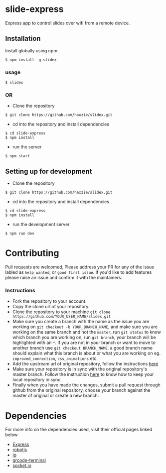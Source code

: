 # slide-express
Express app to control slides over wifi from a remote device. 

## Installation
Install globally using npm
```
$ npm install -g slidex
```

### usage
```
$ slidex
```

### OR

- Clone the repository
```
$ git clone https://github.com/haxzie/slidex.git
```
- cd into the repository and install dependencies
```
$ cd slide-express
$ npm install
```
- run the server
```
$ npm start
```
  
## Setting up for development
- Clone the repository
```
$ git clone https://github.com/haxzie/slidex.git
```
- cd into the repository and install dependencies
```
$ cd slide-express
$ npm install
```
- run the development server
```
$ npm run dev
```
# Contributing
Pull requests are welcomed, Please address your PR for any of the issue labled as `help wanted`, or `good first issue`. If you'd like to add features please raise an issue and confirm it with the maintainers.

### Instructions
- Fork the repository to your account.
- Copy the clone url of your repository.
- Clone the repository to your machine `git clone https://github.com/YOUR_USER_NAME/slidex.git`
- Make sure you create a branch with the name as the issue you are working on `git checkout -b YOUR_BRANCH_NAME`, and make sure you are working on the same branch and not the `master`, run `git status` to know which branch you are working on, run `git branch`, your branch will be highlighted with an `*`. If you are not in your branch or want to move to another branch use `git checkout BRANCH_NAME`. 
a good branch name should explain what this branch is about or what you are working on eg. `improved_connection`, `css_animations` etc.
- Add the upstream url of original repository, follow the instructions [here](https://help.github.com/articles/configuring-a-remote-for-a-fork/)
- Make sure your repository is in sync with the original repository's master branch. Follow the instruction [here](https://help.github.com/articles/syncing-a-fork/) to know how to keep your local repository in sync.
- Finally when you have made the changes, submit a pull request through github from the original repository, choose your branch against the master of original or create a new branch.

# Dependencies
For more info on the dependencies used, visit their official pages linked below
- [Express](https://github.com/expressjs/express)
- [robotjs](https://github.com/octalmage/robotjs)
- [ip](https://github.com/indutny/node-ip)
- [qrcode-terminal](https://github.com/gtanner/qrcode-terminal)
- [socket.io](https://soket.io)